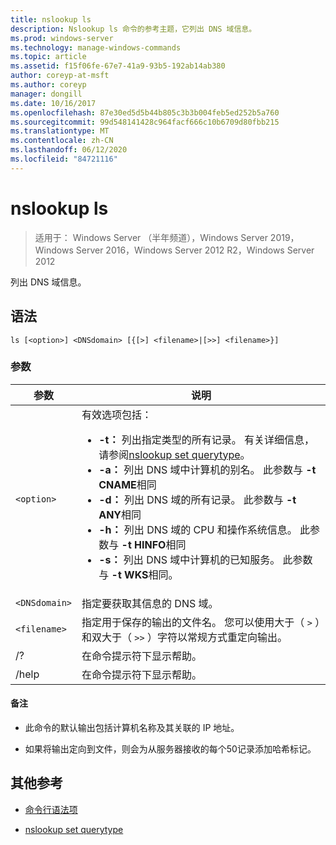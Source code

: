 ```yaml
---
title: nslookup ls
description: Nslookup ls 命令的参考主题，它列出 DNS 域信息。
ms.prod: windows-server
ms.technology: manage-windows-commands
ms.topic: article
ms.assetid: f15f06fe-67e7-41a9-93b5-192ab14ab380
author: coreyp-at-msft
ms.author: coreyp
manager: dongill
ms.date: 10/16/2017
ms.openlocfilehash: 87e30ed5d5b44b805c3b3b004feb5ed252b5a760
ms.sourcegitcommit: 99d548141428c964facf666c10b6709d80fbb215
ms.translationtype: MT
ms.contentlocale: zh-CN
ms.lasthandoff: 06/12/2020
ms.locfileid: "84721116"
---
```

# <a name="nslookup-ls"></a>nslookup ls

> 适用于： Windows Server （半年频道），Windows Server 2019，Windows Server 2016，Windows Server 2012 R2，Windows Server 2012

列出 DNS 域信息。

## <a name="syntax"></a>语法

```
ls [<option>] <DNSdomain> [{[>] <filename>|[>>] <filename>}]
```

### <a name="parameters"></a>参数

| 参数 | 说明 |
| --------- | ----------- |
| `<option>` | 有效选项包括：<ul><li>**-t：** 列出指定类型的所有记录。 有关详细信息，请参阅[nslookup set querytype](nslookup-set-querytype.md)。</li><li>**-a：** 列出 DNS 域中计算机的别名。 此参数与 **-t CNAME**相同</li><li>**-d：** 列出 DNS 域的所有记录。 此参数与 **-t ANY**相同</li><li>**-h：** 列出 DNS 域的 CPU 和操作系统信息。 此参数与 **-t HINFO**相同</li><li>**-s：** 列出 DNS 域中计算机的已知服务。 此参数与 **-t WKS**相同。 |
| `<DNSdomain>` | 指定要获取其信息的 DNS 域。 |
| `<filename>` | 指定用于保存的输出的文件名。 您可以使用大于（ `>` ）和双大于（ `>>` ）字符以常规方式重定向输出。 |
| /? | 在命令提示符下显示帮助。 |
| /help | 在命令提示符下显示帮助。 |

#### <a name="remarks"></a>备注

- 此命令的默认输出包括计算机名称及其关联的 IP 地址。

- 如果将输出定向到文件，则会为从服务器接收的每个50记录添加哈希标记。

## <a name="additional-references"></a>其他参考

- [命令行语法项](command-line-syntax-key.md)

- [nslookup set querytype](nslookup-set-querytype.md)
